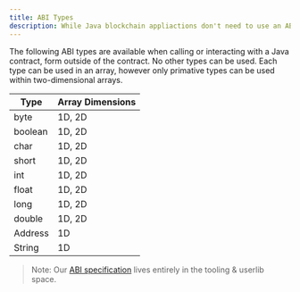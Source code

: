 ```yaml
---
title: ABI Types
description: While Java blockchain appliactions don't need to use an ABI, they are handy if you're sharing a contract with other developers. If they don't have access to the original Java classes, developers can use the ABI to learn what methods and variables are available.
---
```


The following ABI types are available when calling or interacting with a Java contract, form outside of the contract. No other types can be used. Each type can be used in an array, however only primative types can be used within two-dimensional arrays.

| Type | Array Dimensions |
| ---- | ---------------- |
| byte | 1D, 2D |
| boolean | 1D, 2D |
| char | 1D, 2D |
| short | 1D, 2D |
| int | 1D, 2D |
| float | 1D, 2D |
| long | 1D, 2D |
| double | 1D, 2D |
| Address | 1D |
| String | 1D |

> Note: Our [ABI specification](https://github.com/aionnetwork/AVM/wiki/ABI-Specification) lives entirely in the tooling & userlib space.
